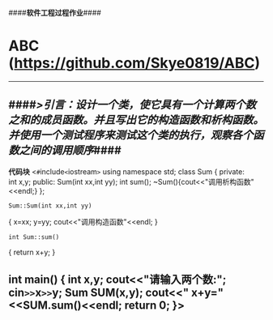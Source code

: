 ####**软件工程过程作业**####
# ABC (https://github.com/Skye0819/ABC) 
********************************************************************************************
####***>引言：设计一个类，使它具有一个计算两个数之和的成员函数。并且写出它的构造函数和析构函数。并使用一个测试程序来测试这个类的执行，观察各个函数之间的调用顺序***####
---------------------------------------------------------------------------------------------
**代码块**
    <`#`include`<`iostream`>`
    using namespace std;
    class Sum
   {
      private:                                  
      int x,y;
      public:
      Sum(int xx,int yy);
      int sum();
      ~Sum(){cout<<"调用析构函数"<<endl;}
    };

    Sum::Sum(int xx,int yy)
   {
      x=xx;
      y=yy;
      cout<<"调用构造函数"<<endl;
    }

    int Sum::sum()
   {
     return x+y;
   }

   int main()
  {
     int x,y;
     cout<<"请输入两个数:";
     cin`>>`x`>>`y;
     Sum SUM(x,y);
     cout<<"   x+y="<<SUM.sum()<<endl;
     return 0;
    }>
 ----------------------------------------------------------------------------

 
 
 
 
 
 
 
 
 
